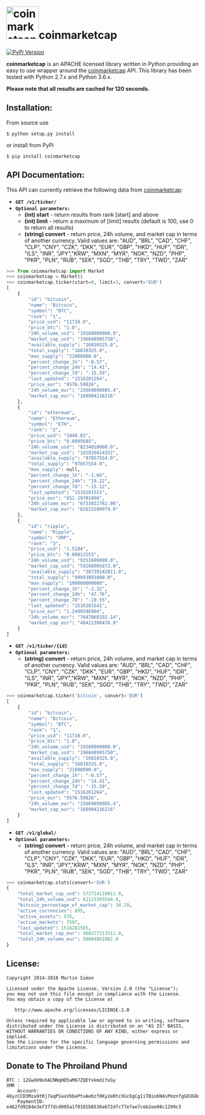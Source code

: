 <h1><img src="https://raw.githubusercontent.com/barnumbirr/coinmarketcap/master/doc/coinmarketcap.png" height=85 alt="coinmarketcap" title="coinmarketcap">coinmarketcap</h1>

[![PyPi Version](http://img.shields.io/pypi/v/coinmarketcap.svg)](https://pypi.python.org/pypi/coinmarketcap/)

**coinmarketcap** is an APACHE licensed library written in Python providing an easy to use wrapper around the [coinmarketcap](http://coinmarketcap.com/) API.
This library has been tested with Python 2.7.x and Python 3.6.x.

**Please note that all results are cached for 120 seconds.**

## Installation:

From source use

    $ python setup.py install

or install from PyPi

    $ pip install coinmarketcap

## API Documentation:

This API can currently retrieve the following data from [coinmarketcap](http://coinmarketcap.com/):

- **`GET /v1/ticker/`**
- **`Optional parameters:`**
    - **(int) start** - return results from rank [start] and above
    - **(int) limit** - return a maximum of [limit] results (default is 100, use 0 to return all results)
    - **(string) convert** - return price, 24h volume, and market cap in terms of another currency. Valid values are:
"AUD", "BRL", "CAD", "CHF", "CLP", "CNY", "CZK", "DKK", "EUR", "GBP", "HKD", "HUF", "IDR", "ILS", "INR", "JPY","KRW", "MXN", "MYR", "NOK", "NZD", "PHP", "PKR", "PLN", "RUB", "SEK", "SGD", "THB", "TRY", "TWD", "ZAR"

```python
>>> from coinmarketcap import Market
>>> coinmarketcap = Market()
>>> coinmarketcap.ticker(start=0, limit=3, convert='EUR')
[
    {
        "id": "bitcoin",
        "name": "Bitcoin",
        "symbol": "BTC",
        "rank": "1",
        "price_usd": "11710.0",
        "price_btc": "1.0",
        "24h_volume_usd": "19160900000.0",
        "market_cap_usd": "196848905750",
        "available_supply": "16810325.0",
        "total_supply": "16810325.0",
        "max_supply": "21000000.0",
        "percent_change_1h": "-0.57",
        "percent_change_24h": "14.41",
        "percent_change_7d": "-15.59",
        "last_updated": "1516281264",
        "price_eur": "9576.50826",
        "24h_volume_eur": "15669898985.4",
        "market_cap_eur": "160984216216"
    },
    {
        "id": "ethereum",
        "name": "Ethereum",
        "symbol": "ETH",
        "rank": "2",
        "price_usd": "1040.83",
        "price_btc": "0.0895685",
        "24h_volume_usd": "8234010000.0",
        "market_cap_usd": "101020414352",
        "available_supply": "97057554.0",
        "total_supply": "97057554.0",
        "max_supply": null,
        "percent_change_1h": "-1.66",
        "percent_change_24h": "19.22",
        "percent_change_7d": "-15.12",
        "last_updated": "1516281551",
        "price_eur": "851.19701898",
        "24h_volume_eur": "6733822782.06",
        "market_cap_eur": "82615100979.0"
    },
    {
        "id": "ripple",
        "name": "Ripple",
        "symbol": "XRP",
        "rank": "3",
        "price_usd": "1.5284",
        "price_btc": "0.00013153",
        "24h_volume_usd": "9351690000.0",
        "market_cap_usd": "59208905872.0",
        "available_supply": "38739142811.0",
        "total_supply": "99993093880.0",
        "max_supply": "100000000000",
        "percent_change_1h": "-2.32",
        "percent_change_24h": "47.76",
        "percent_change_7d": "-19.55",
        "last_updated": "1516281541",
        "price_eur": "1.2499346904",
        "24h_volume_eur": "7647868192.14",
        "market_cap_eur": "48421398476.0"
    }
]
```

- **`GET /v1/ticker/{id}`**
- **`Optional parameters:`**
    - **(string) convert** - return price, 24h volume, and market cap in terms of another currency. Valid values are:
"AUD", "BRL", "CAD", "CHF", "CLP", "CNY", "CZK", "DKK", "EUR", "GBP", "HKD", "HUF", "IDR", "ILS", "INR", "JPY","KRW", "MXN", "MYR", "NOK", "NZD", "PHP", "PKR", "PLN", "RUB", "SEK", "SGD", "THB", "TRY", "TWD", "ZAR"

```python
>>> coinmarketcap.ticker('bitcoin', convert='EUR')
[
    {
        "id": "bitcoin",
        "name": "Bitcoin",
        "symbol": "BTC",
        "rank": "1",
        "price_usd": "11710.0",
        "price_btc": "1.0",
        "24h_volume_usd": "19160900000.0",
        "market_cap_usd": "196848905750",
        "available_supply": "16810325.0",
        "total_supply": "16810325.0",
        "max_supply": "21000000.0",
        "percent_change_1h": "-0.57",
        "percent_change_24h": "14.41",
        "percent_change_7d": "-15.59",
        "last_updated": "1516281264",
        "price_eur": "9576.50826",
        "24h_volume_eur": "15669898985.4",
        "market_cap_eur": "160984216216"
    }
]
```

- **`GET /v1/global/`**
- **`Optional parameters:`**
    - **(string) convert** - return price, 24h volume, and market cap in terms of another currency. Valid values are:
"AUD", "BRL", "CAD", "CHF", "CLP", "CNY", "CZK", "DKK", "EUR", "GBP", "HKD", "HUF", "IDR", "ILS", "INR", "JPY","KRW", "MXN", "MYR", "NOK", "NZD", "PHP", "PKR", "PLN", "RUB", "SEK", "SGD", "THB", "TRY", "TWD", "ZAR"


```python
>>> coinmarketcap.stats(convert='EUR')
{
    "total_market_cap_usd": 572724110011.0,
    "total_24h_volume_usd": 62123365544.0,
    "bitcoin_percentage_of_market_cap": 34.29,
    "active_currencies": 895,
    "active_assets": 535,
    "active_markets": 7597,
    "last_updated": 1516281565,
    "total_market_cap_eur": 468377213511.0,
    "total_24h_volume_eur": 50804861082.0
}
```

## License:

```
Copyright 2014-2018 Martin Simon

Licensed under the Apache License, Version 2.0 (the "License");
you may not use this file except in compliance with the License.
You may obtain a copy of the License at

   http://www.apache.org/licenses/LICENSE-2.0

Unless required by applicable law or agreed to in writing, software
distributed under the License is distributed on an "AS IS" BASIS,
WITHOUT WARRANTIES OR CONDITIONS OF ANY KIND, either express or implied.
See the License for the specific language governing permissions and
limitations under the License.

```

## Donate to The Phroiland Phund


```
BTC : 12GwXH9oXACNNqHD5aM67ZQEYskmdiYxGy
XMR : 
    Account: 46yzCCD3Mza9tRj7aqPSaxVbbePtuAeKzf8Ky2eRtcXGcEgCg1iTBio6N4sPmznfgGEUGDoBz5CLxZ2XPTyZu1yoCAG7zt6
    PaymentID: e462fd9284e3ef377dcd095a1f0101b6538a672dfc77e7ae7ceb2ee08c1299c3
```
